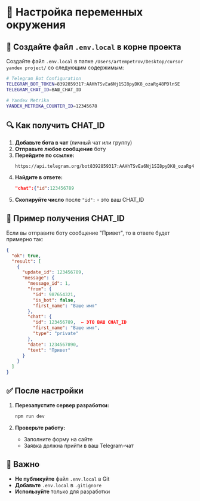 # 🔧 Настройка переменных окружения

## 📝 Создайте файл `.env.local` в корне проекта

Создайте файл `.env.local` в папке `/Users/artempetrov/Desktop/cursor yandex project/` со следующим содержимым:

```bash
# Telegram Bot Configuration
TELEGRAM_BOT_TOKEN=8392859317:AAHhTSvEa6Nj1SI8pyDK8_ozaRg48PDlnSE
TELEGRAM_CHAT_ID=ВАШ_CHAT_ID

# Yandex Metrika
YANDEX_METRIKA_COUNTER_ID=12345678
```

## 🔍 Как получить CHAT_ID

1. **Добавьте бота в чат** (личный чат или группу)
2. **Отправьте любое сообщение** боту
3. **Перейдите по ссылке:**
   ```
   https://api.telegram.org/bot8392859317:AAHhTSvEa6Nj1SI8pyDK8_ozaRg48PDlnSE/getUpdates
   ```
4. **Найдите в ответе:**
   ```json
   "chat":{"id":123456789
   ```
5. **Скопируйте число** после `"id":` - это ваш CHAT_ID

## 📱 Пример получения CHAT_ID

Если вы отправите боту сообщение "Привет", то в ответе будет примерно так:

```json
{
  "ok": true,
  "result": [
    {
      "update_id": 123456789,
      "message": {
        "message_id": 1,
        "from": {
          "id": 987654321,
          "is_bot": false,
          "first_name": "Ваше имя"
        },
        "chat": {
          "id": 123456789,  ← ЭТО ВАШ CHAT_ID
          "first_name": "Ваше имя",
          "type": "private"
        },
        "date": 1234567890,
        "text": "Привет"
      }
    }
  ]
}
```

## ✅ После настройки

1. **Перезапустите сервер разработки:**
   ```bash
   npm run dev
   ```

2. **Проверьте работу:**
   - Заполните форму на сайте
   - Заявка должна прийти в ваш Telegram-чат

## 🚨 Важно

- **Не публикуйте** файл `.env.local` в Git
- **Добавьте** `.env.local` в `.gitignore`
- **Используйте** только для разработки
